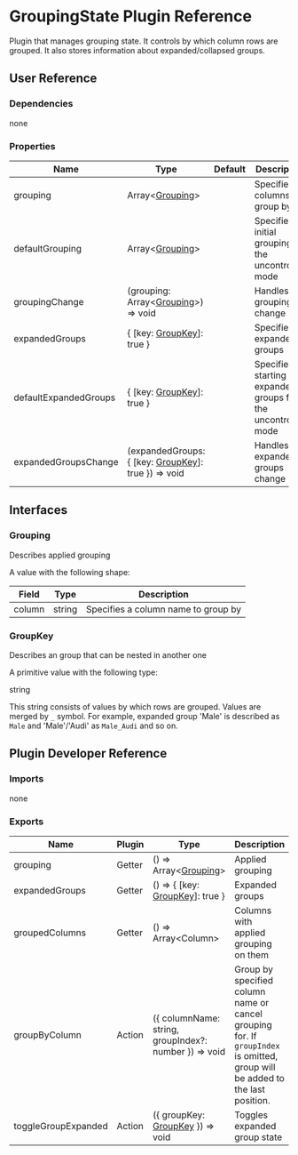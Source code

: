 # GroupingState Plugin Reference

Plugin that manages grouping state. It controls by which column rows are grouped. It also stores information about expanded/collapsed groups.

## User Reference

### Dependencies

none

### Properties

Name | Type | Default | Description
-----|------|---------|------------
grouping | Array&lt;[Grouping](#grouping)&gt; | | Specifies columns to group by
defaultGrouping | Array&lt;[Grouping](#grouping)&gt; | | Specifies initial grouping for the uncontrolled mode
groupingChange | (grouping: Array&lt;[Grouping](#grouping)&gt;) => void | | Handles grouping change
expandedGroups | { [key: [GroupKey](#group-key)]: true } | | Specifies expanded groups
defaultExpandedGroups | { [key: [GroupKey](#group-key)]: true } | | Specifies starting expanded groups for the uncontrolled mode
expandedGroupsChange | (expandedGroups: { [key: [GroupKey](#group-key)]: true }) => void | | Handles expanded groups change

## Interfaces

### Grouping

Describes applied grouping

A value with the following shape:

Field | Type | Description
------|------|------------
column | string | Specifies a column name to group by

### <a name="group-key"></a>GroupKey

Describes an group that can be nested in another one

A primitive value with the following type:

string

This string consists of values by which rows are grouped. Values are merged by `_` symbol. For example, expanded group 'Male' is described as `Male` and 'Male'/'Audi' as `Male_Audi` and so on.

## Plugin Developer Reference

### Imports

none

### Exports

Name | Plugin | Type | Description
-----|--------|------|------------
grouping | Getter | () => Array&lt;[Grouping](#grouping)&gt; | Applied grouping
expandedGroups | Getter | () => { [key: [GroupKey](#group-key)]: true } | Expanded groups
groupedColumns | Getter | () => Array&lt;Column&gt; | Columns with applied grouping on them
groupByColumn | Action | ({ columnName: string, groupIndex?: number }) => void | Group by specified column name or cancel grouping for. If `groupIndex` is omitted, group will be added to the last position.
toggleGroupExpanded | Action | ({ groupKey: [GroupKey](#group-key) }) => void | Toggles expanded group state
